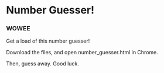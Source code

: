 # Number Guesser!

### WOWEE
Get a load of this number guesser!

Download the files, and open number_guesser.html in Chrome.

Then, guess away. Good luck.

